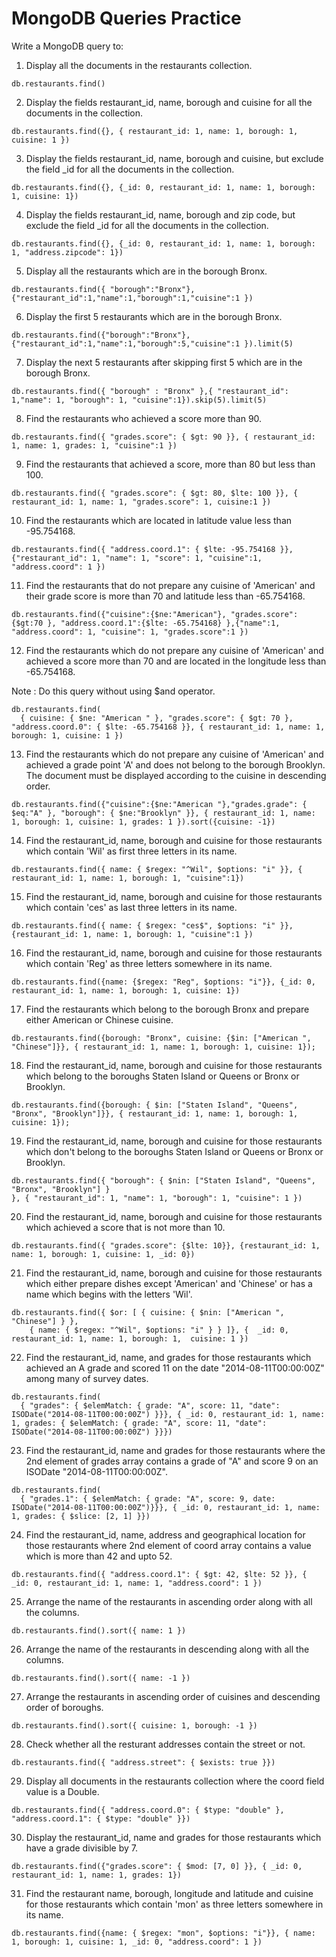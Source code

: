 # MongoDB Queries Practice

Write a MongoDB query to:

1. Display all the documents in the restaurants collection.
```
db.restaurants.find()
```


2. Display the fields restaurant_id, name, borough and cuisine for all the documents in the collection.
```
db.restaurants.find({}, { restaurant_id: 1, name: 1, borough: 1, cuisine: 1 })
```


3. Display the fields restaurant_id, name, borough and cuisine, but exclude the field _id for all the documents in the collection.
```
db.restaurants.find({}, {_id: 0, restaurant_id: 1, name: 1, borough: 1, cuisine: 1})
``` 


4. Display the fields restaurant_id, name, borough and zip code, but exclude the field _id for all the documents in the collection.
```
db.restaurants.find({}, {_id: 0, restaurant_id: 1, name: 1, borough: 1, "address.zipcode": 1})
``` 

5. Display all the restaurants which are in the borough Bronx.
```
db.restaurants.find({ "borough":"Bronx"},{"restaurant_id":1,"name":1,"borough":1,"cuisine":1 })
```

6. Display the first 5 restaurants which are in the borough Bronx.
```
db.restaurants.find({"borough":"Bronx"},{"restaurant_id":1,"name":1,"borough":5,"cuisine":1 }).limit(5)
```


7. Display the next 5 restaurants after skipping first 5 which are in the borough Bronx.
```
db.restaurants.find({ "borough" : "Bronx" },{ "restaurant_id": 1,"name": 1, "borough": 1, "cuisine":1}).skip(5).limit(5)
``` 


8. Find the restaurants who achieved a score more than 90.
```
db.restaurants.find({ "grades.score": { $gt: 90 }}, { restaurant_id: 1, name: 1, grades: 1, "cuisine":1 })
```


9. Find the restaurants that achieved a score, more than 80 but less than 100.
```
db.restaurants.find({ "grades.score": { $gt: 80, $lte: 100 }}, { restaurant_id: 1, name: 1, "grades.score": 1, cuisine:1 })
```


10. Find the restaurants which are located in latitude value less than -95.754168.
```
db.restaurants.find({ "address.coord.1": { $lte: -95.754168 }}, {"restaurant_id": 1, "name": 1, "score": 1, "cuisine":1, "address.coord": 1 })

```

11. Find the restaurants that do not prepare any cuisine of 'American' and their grade score is more than 70 and latitude less than -65.754168.
```
db.restaurants.find({"cuisine":{$ne:"American"}, "grades.score": {$gt:70 }, "address.coord.1":{$lte: -65.754168} },{"name":1, "address.coord": 1, "cuisine": 1, "grades.score":1 })
```


12. Find the restaurants which do not prepare any cuisine of 'American' and achieved a score more than 70 and are located in the longitude less than -65.754168.

Note : Do this query without using $and operator. 
```
db.restaurants.find(
  { cuisine: { $ne: "American " }, "grades.score": { $gt: 70 }, "address.coord.0": { $lte: -65.754168 }}, { restaurant_id: 1, name: 1, borough: 1, cuisine: 1 })

```

13. Find the restaurants which do not prepare any cuisine of 'American' and achieved a grade point 'A' and does not belong to the borough Brooklyn. The document must be displayed according to the cuisine in descending order.
```
db.restaurants.find({"cuisine":{$ne:"American "},"grades.grade": { $eq:"A" }, "borough": { $ne:"Brooklyn" }}, { restaurant_id: 1, name: 1, borough: 1, cuisine: 1, grades: 1 }).sort({cuisine: -1})
```

14. Find the restaurant_id, name, borough and cuisine for those restaurants which contain 'Wil' as first three letters in its name.
```
db.restaurants.find({ name: { $regex: "^Wil", $options: "i" }}, { restaurant_id: 1, name: 1, borough: 1, "cuisine":1})
```

15. Find the restaurant_id, name, borough and cuisine for those restaurants which contain 'ces' as last three letters in its name. 
```
db.restaurants.find({ name: { $regex: "ces$", $options: "i" }}, {restaurant_id: 1, name: 1, borough: 1, "cuisine":1 })
```

16. Find the restaurant_id, name, borough and cuisine for those restaurants which contain 'Reg' as three letters somewhere in its name.
```
db.restaurants.find({name: {$regex: "Reg", $options: "i"}}, {_id: 0, restaurant_id: 1, name: 1, borough: 1, cuisine: 1})
```

17. Find the restaurants which belong to the borough Bronx and prepare either American or Chinese cuisine.
```
db.restaurants.find({borough: "Bronx", cuisine: {$in: ["American ", "Chinese"]}}, { restaurant_id: 1, name: 1, borough: 1, cuisine: 1});
``` 

18. Find the restaurant_id, name, borough and cuisine for those restaurants which belong to the boroughs Staten Island or Queens or Bronx or Brooklyn.
```
db.restaurants.find({borough: { $in: ["Staten Island", "Queens", "Bronx", "Brooklyn"]}}, { restaurant_id: 1, name: 1, borough: 1, cuisine: 1});
```

19. Find the restaurant_id, name, borough and cuisine for those restaurants which don't belong to the boroughs Staten Island or Queens or Bronx or Brooklyn.
```
db.restaurants.find({ "borough": { $nin: ["Staten Island", "Queens", "Bronx", "Brooklyn"] }
}, { "restaurant_id": 1, "name": 1, "borough": 1, "cuisine": 1 })
```

20. Find the restaurant_id, name, borough and cuisine for those restaurants which achieved a score that is not more than 10.
```
db.restaurants.find({ "grades.score": {$lte: 10}}, {restaurant_id: 1, name: 1, borough: 1, cuisine: 1, _id: 0})
```

21. Find the restaurant_id, name, borough and cuisine for those restaurants which either prepare dishes except 'American' and 'Chinese' or has a name which begins with the letters 'Wil'.
```
db.restaurants.find({ $or: [ { cuisine: { $nin: ["American ", "Chinese"] } },
    { name: { $regex: "^Wil", $options: "i" } } ]}, {  _id: 0, restaurant_id: 1, name: 1, borough: 1,  cuisine: 1 })
```

22. Find the restaurant_id, name, and grades for those restaurants which achieved an A grade and scored 11 on the date "2014-08-11T00:00:00Z" among many of survey dates.
```
db.restaurants.find(
  { "grades": { $elemMatch: { grade: "A", score: 11, "date": ISODate("2014-08-11T00:00:00Z") }}}, { _id: 0, restaurant_id: 1, name: 1, grades: { $elemMatch: { grade: "A", score: 11, "date": ISODate("2014-08-11T00:00:00Z") }}})
```

23. Find the restaurant_id, name and grades for those restaurants where the 2nd element of grades array contains a grade of "A" and score 9 on an ISODate "2014-08-11T00:00:00Z".
```
db.restaurants.find(
  { "grades.1": { $elemMatch: { grade: "A", score: 9, date: ISODate("2014-08-11T00:00:00Z")}}}, { _id: 0, restaurant_id: 1, name: 1, grades: { $slice: [2, 1] }})
```

24. Find the restaurant_id, name, address and geographical location for those restaurants where 2nd element of coord array contains a value which is more than 42 and upto 52.
```
db.restaurants.find({ "address.coord.1": { $gt: 42, $lte: 52 }}, { _id: 0, restaurant_id: 1, name: 1, "address.coord": 1 })
```

25. Arrange the name of the restaurants in ascending order along with all the columns.
```
db.restaurants.find().sort({ name: 1 })
```

26. Arrange the name of the restaurants in descending along with all the columns.
```
db.restaurants.find().sort({ name: -1 })
```

27. Arrange the restaurants in ascending order of cuisines and descending order of boroughs.
```
db.restaurants.find().sort({ cuisine: 1, borough: -1 })
```

28. Check whether all the resturant addresses contain the street or not.
```
db.restaurants.find({ "address.street": { $exists: true }})
```

29. Display all documents in the restaurants collection where the coord field value is a Double.
```
db.restaurants.find({ "address.coord.0": { $type: "double" }, "address.coord.1": { $type: "double" }})
```

30. Display the restaurant_id, name and grades for those restaurants which have a grade divisible by 7.
```
db.restaurants.find({"grades.score": { $mod: [7, 0] }}, { _id: 0, restaurant_id: 1, name: 1, grades: 1})
```

31. Find the restaurant name, borough, longitude and latitude and cuisine for those restaurants which contain 'mon' as three letters somewhere in its name.
```
db.restaurants.find({name: { $regex: "mon", $options: "i"}}, { name: 1, borough: 1, cuisine: 1, _id: 0, "address.coord": 1 })
```